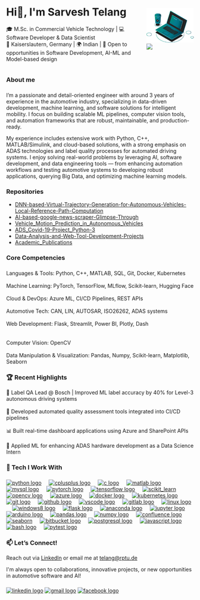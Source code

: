 <div style="display: flex; justify-content: space-between; align-items: center;">
  <div>
    <h1>Hi👋, I'm Sarvesh Telang</h1>
    <p align="left">🎓 M.Sc. in Commercial Vehicle Technology | 💻 Software Developer & Data Scientist<br>📍 Kaiserslautern, Germany | 🌍 Indian | 💼 Open to opportunities in Software Development, AI-ML and          Model-based design<br>
  </div>
  <div>
    <img src="ref.gif" alt="Reference" width="250"/>
    <img src="https://visitor-badge.laobi.icu/badge?page_id=SarveshBTelang.SarveshBTelang&left_text=Profile%20Views" /> 
  </div>
</div>

###

<h3 align="left">About me</h3>

###

<p align="left">I’m a passionate and detail-oriented engineer with around 3 years of experience in the automotive industry, specializing in data-driven development, machine learning, and software solutions for intelligent mobility. I focus on building scalable ML pipelines, computer vision tools, and automation frameworks that are robust, maintainable, and production-ready.</p> <p align="left">My experience includes extensive work with Python, C++, MATLAB/Simulink, and cloud-based solutions, with a strong emphasis on ADAS technologies and label quality processes for automated driving systems. I enjoy solving real-world problems by leveraging AI, software development, and data engineering tools — from enhancing automation workflows and testing automotive systems to developing robust applications, querying Big Data, and optimizing machine learning models.</p>

###
<h3 align="left">Repositories</h3>

- [DNN-based-Virtual-Trajectory-Generation-for-Autonomous-Vehicles-Local-Reference-Path-Computation](https://github.com/SarveshBTelang/DNN-based-Virtual-Trajectory-Generation-for-Autonomous-Vehicles-Local-Reference-Path-Computation)
- [AI-based-google-news-scraper-Glimpse-Through](https://github.com/SarveshBTelang/AI-based-google-news-scraper-Glimpse-Through)
- [Vehicle_Motion_Prediction_in_Autonomous_Vehicles](https://github.com/SarveshBTelang/Vehicle_Motion_Prediction_in_Autonomous_Vehicles)
- [ADS_Covid-19-Project_Python-3](https://github.com/SarveshBTelang/ADS_Covid-19-Project_Python-3)
- [Data-Analysis-and-Web-Tool-Development-Projects](https://github.com/SarveshBTelang/Data-Analysis-and-Web-Tool-Development-Projects)
- [Academic_Publications](https://github.com/SarveshBTelang/Academic_Publications_Sarvesh_Telang)

###

<h3 align="left">Core Competencies</h3>

###
<p align="left">Languages & Tools: Python, C++, MATLAB, SQL, Git, Docker, Kubernetes<br><br>Machine Learning: PyTorch, TensorFlow, MLflow, Scikit-learn, Hugging Face<br><br>Cloud & DevOps: Azure ML, CI/CD Pipelines, REST APIs<br><br>Automotive Tech: CAN, LIN, AUTOSAR, ISO26262, ADAS systems<br><br>Web Development: Flask, Streamlit, Power BI, Plotly, Dash<br><br><br>Computer Vision: OpenCV<br><br>Data Manipulation & Visualization: Pandas, Numpy, Scikit-learn, Matplotlib, Seaborn
  
<h3 align="left">🏆 Recent Highlights</h3>

📌 Label QA Lead @ Bosch | Improved ML label accuracy by 40% for Level-3 autonomous driving systems<br><br>🚀 Developed automated quality assessment tools integrated into CI/CD pipelines<br><br>📊 Built real-time dashboard applications using Azure and SharePoint APIs<br><br>🤖 Applied ML for enhancing ADAS hardware development as a Data Science Intern</p>

###

<h3 align="left">🚀 Tech I Work With</h3>

###

<div align="left">
  <a href="https://www.python.org/" target="_blank"><img src="https://cdn.jsdelivr.net/gh/devicons/devicon/icons/python/python-original.svg" height="40" alt="python logo" title="Python" /></a>
  <img width="12" />
  <a href="https://isocpp.org/" target="_blank"><img src="https://cdn.jsdelivr.net/gh/devicons/devicon/icons/cplusplus/cplusplus-original.svg" height="40" alt="cplusplus logo" title="C++" /></a>
  <img width="12" />
  <a href="https://en.wikipedia.org/wiki/C_(programming_language)" target="_blank"><img src="https://cdn.jsdelivr.net/gh/devicons/devicon/icons/c/c-original.svg" height="40" alt="c logo" title="C" /></a>
  <img width="12" />
  <a href="https://www.mathworks.com/products/matlab.html" target="_blank"><img src="https://cdn.jsdelivr.net/gh/devicons/devicon/icons/matlab/matlab-original.svg" height="40" alt="matlab logo" title="MATLAB" /></a>
  <img width="12" />
  <a href="https://www.mysql.com/" target="_blank"><img src="https://cdn.jsdelivr.net/gh/devicons/devicon/icons/mysql/mysql-original.svg" height="40" alt="mysql logo" title="MySQL" /></a>
  <img width="12" />
  <a href="https://pytorch.org/" target="_blank"><img src="https://cdn.jsdelivr.net/gh/devicons/devicon/icons/pytorch/pytorch-original.svg" height="40" alt="pytorch logo" title="PyTorch" /></a>
  <img width="12" />
  <a href="https://www.tensorflow.org/" target="_blank"><img src="https://cdn.jsdelivr.net/gh/devicons/devicon/icons/tensorflow/tensorflow-original.svg" height="40" alt="tensorflow logo" title="TensorFlow" /></a>
  <img width="12" />
  <a href="https://scikit-learn.org/" target="_blank"><img src="https://upload.wikimedia.org/wikipedia/commons/0/05/Scikit_learn_logo_small.svg" alt="scikit_learn" width="40" height="40" title="Scikit-learn" /></a>
  <img width="12" />
  <a href="https://opencv.org/" target="_blank"><img src="https://cdn.jsdelivr.net/gh/devicons/devicon/icons/opencv/opencv-original.svg" height="40" alt="opencv logo" title="OpenCV" /></a>
  <img width="12" />
  <a href="https://azure.microsoft.com/" target="_blank"><img src="https://cdn.jsdelivr.net/gh/devicons/devicon/icons/azure/azure-original.svg" height="40" alt="azure logo" title="Azure" /></a>
  <img width="12" />
  <a href="https://www.docker.com/" target="_blank"><img src="https://cdn.jsdelivr.net/gh/devicons/devicon/icons/docker/docker-original.svg" height="40" alt="docker logo" title="Docker" /></a>
  <img width="12" />
  <a href="https://kubernetes.io/" target="_blank"><img src="https://cdn.jsdelivr.net/gh/devicons/devicon/icons/kubernetes/kubernetes-plain.svg" height="40" alt="kubernetes logo" title="Kubernetes" /></a>
  <img width="12" />
  <a href="https://git-scm.com/" target="_blank"><img src="https://cdn.jsdelivr.net/gh/devicons/devicon/icons/git/git-original.svg" height="40" alt="git logo" title="Git" /></a>
  <img width="12" />
  <a href="https://github.com/" target="_blank"><img src="https://cdn.jsdelivr.net/gh/devicons/devicon/icons/github/github-original.svg" height="40" alt="github logo" title="GitHub" /></a>
  <img width="12" />
  <a href="https://code.visualstudio.com/" target="_blank"><img src="https://cdn.jsdelivr.net/gh/devicons/devicon/icons/vscode/vscode-original.svg" height="40" alt="vscode logo" title="VS Code" /></a>
  <img width="12" />
  <a href="https://gitlab.com/" target="_blank"><img src="https://cdn.jsdelivr.net/gh/devicons/devicon/icons/gitlab/gitlab-original.svg" height="40" alt="gitlab logo" title="GitLab" /></a>
  <img width="12" />
  <a href="https://www.linux.org/" target="_blank"><img src="https://cdn.jsdelivr.net/gh/devicons/devicon/icons/linux/linux-original.svg" height="40" alt="linux logo" title="Linux" /></a>
  <img width="12" />
  <a href="https://www.microsoft.com/en-us/windows" target="_blank"><img src="https://cdn.jsdelivr.net/gh/devicons/devicon/icons/windows8/windows8-original.svg" height="40" alt="windows8 logo" title="Windows" /></a>
  <img width="12" />
  <a href="https://flask.palletsprojects.com/" target="_blank"><img src="https://cdn.jsdelivr.net/gh/devicons/devicon/icons/flask/flask-original.svg" height="40" alt="flask logo" title="Flask" /></a>
  <img width="12" />
  <a href="https://www.anaconda.com/" target="_blank"><img src="https://cdn.jsdelivr.net/gh/devicons/devicon/icons/anaconda/anaconda-original.svg" height="40" alt="anaconda logo" title="Anaconda" /></a>
  <img width="12" />
  <a href="https://jupyter.org/" target="_blank"><img src="https://cdn.jsdelivr.net/gh/devicons/devicon/icons/jupyter/jupyter-original.svg" height="40" alt="jupyter logo" title="Jupyter" /></a>
  <img width="12" />
  <a href="https://www.arduino.cc/" target="_blank"><img src="https://cdn.jsdelivr.net/gh/devicons/devicon/icons/arduino/arduino-original.svg" height="40" alt="arduino logo" title="Arduino" /></a>
  <img width="12" />
  <a href="https://pandas.pydata.org/" target="_blank"><img src="https://cdn.jsdelivr.net/gh/devicons/devicon/icons/pandas/pandas-original.svg" height="40" alt="pandas logo" title="Pandas" /></a>
  <img width="12" />
  <a href="https://numpy.org/" target="_blank"><img src="https://cdn.jsdelivr.net/gh/devicons/devicon/icons/numpy/numpy-original.svg" height="40" alt="numpy logo" title="NumPy" /></a>
  <img width="12" />
  <a href="https://www.atlassian.com/software/confluence" target="_blank"><img src="https://cdn.jsdelivr.net/gh/devicons/devicon/icons/confluence/confluence-original.svg" height="40" alt="confluence logo" title="Confluence" /></a>
  <img width="12" />
  <a href="https://seaborn.pydata.org/" target="_blank"><img src="https://seaborn.pydata.org/_images/logo-mark-lightbg.svg" alt="seaborn" width="40" height="40" title="Seaborn" /></a>
  <img width="12" />
  <a href="https://bitbucket.org/" target="_blank"><img src="https://cdn.jsdelivr.net/gh/devicons/devicon/icons/bitbucket/bitbucket-original.svg" height="40" alt="bitbucket logo" title="Bitbucket" /></a>
  <img width="12" />
  <a href="https://www.postgresql.org/" target="_blank"><img src="https://cdn.jsdelivr.net/gh/devicons/devicon/icons/postgresql/postgresql-original.svg" height="40" alt="postgresql logo" title="PostgreSQL" /></a>
  <img width="12" />
  <a href="https://developer.mozilla.org/en-US/docs/Web/JavaScript" target="_blank"><img src="https://cdn.jsdelivr.net/gh/devicons/devicon/icons/javascript/javascript-original.svg" height="40" alt="javascript logo" title="JavaScript" /></a>
  <img width="12" />
  <a href="https://www.gnu.org/software/bash/" target="_blank"><img src="https://cdn.jsdelivr.net/gh/devicons/devicon/icons/bash/bash-original.svg" height="40" alt="bash logo" title="Bash" /></a>
  <img width="12" />
  <a href="https://pytest.org/" target="_blank"><img src="https://cdn.jsdelivr.net/gh/devicons/devicon/icons/pytest/pytest-original.svg" height="40" alt="pytest logo" title="Pytest" /></a>
</div>

###

<h3 align="left">📫 Let’s Connect!</h3>

Reach out via [LinkedIn](https://www.linkedin.com/in/sarvesh-telang-17916448/) or email me at [telang@rptu.de](mailto:telang@rptu.de)

I'm always open to collaborations, innovative projects, or new opportunities in automotive software and AI!

###

<div align="left">
  <a href="https://www.linkedin.com/in/sarvesh-telang-17916448/" target="_blank"><img src="https://raw.githubusercontent.com/maurodesouza/profile-readme-generator/master/src/assets/icons/social/linkedin/default.svg" width="52" height="40" alt="linkedin logo"  /></a>
  <a href="mailto:telang@rptu.de" target="_blank"><img src="https://raw.githubusercontent.com/maurodesouza/profile-readme-generator/master/src/assets/icons/social/gmail/default.svg" width="52" height="40" alt="gmail logo"  /></a>
  <a href="https://www.facebook.com/sarvesh.telang.5" target="_blank"><img src="https://raw.githubusercontent.com/maurodesouza/profile-readme-generator/master/src/assets/icons/social/facebook/default.svg" width="52" height="40" alt="facebook logo"  /></a>
</div>

###

